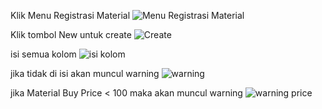 Klik Menu Registrasi Material
![Menu Registrasi Material](https://github.com/rizkiayu/registrasi_material/assets/109949851/814fd15a-153d-42ff-9b3e-0ed1d3feaef6)

Klik tombol New untuk create
![Create](https://github.com/rizkiayu/registrasi_material/assets/109949851/92e6d93f-5fb2-4c0e-b062-e4fc3b11af8e)

isi semua kolom
![isi kolom](https://github.com/rizkiayu/registrasi_material/assets/109949851/a0a036f8-8aa3-4b16-a0e9-c88b0d6bd660)

jika tidak di isi akan muncul warning
![warning](https://github.com/rizkiayu/registrasi_material/assets/109949851/72d14d68-e24f-4e06-b835-455ca786e3fc)

jika Material Buy Price < 100 maka akan muncul warning
![warning price](https://github.com/rizkiayu/registrasi_material/assets/109949851/91292e4c-5e5e-42e4-a3e6-bf9f21532d34)
